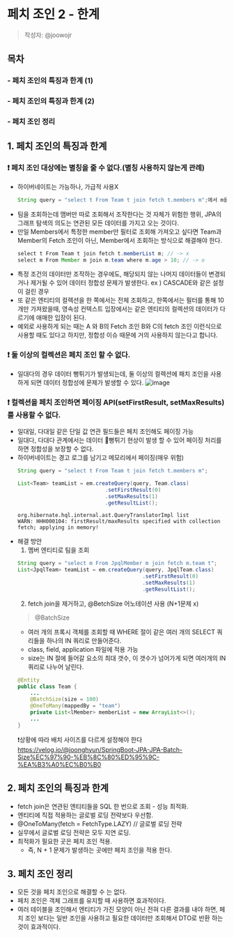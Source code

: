 # 페치 조인 2 - 한계
> 작성자: @joowojr

## 목차
### - 페치 조인의 특징과 한계 (1)
### - 페치 조인의 특징과 한계 (2)
### - 페치 조인 정리

## 1. 페치 조인의 특징과 한계
### ❗️ 페치 조인 대상에는 별칭을 줄 수 없다.(별칭 사용하지 않는게 관례)
  - 하이버네이트는 가능하나, 가급적 사용X
    ```java
    String query = "select t From Team t join fetch t.members m";​에서 m을 사용하면 안됨.
    ```
  - 팀을 조회하는데 맴버만 따로 조회해서 조작한다는 것 자체가 위험한 행위, JPA의 그래프 탐색의 의도는 연관된 모든 데이터를 가지고 오는 것이다.
  - 만일 Members에서 특정한 member만 필터로 조회해 가져오고 싶다면 Team과 Member의 Fetch 조인이 아닌, Member에서 조회하는 방식으로 해결해야 한다.
    ```java
    select t From Team t join fetch t.memberList m; // -> x
    select m From Member m join m.team where m.age > 10; // -> o
    ```
  - 특정 조건의 데이터만 조작하는 경우에도, 해당되지 않는 나머지 데이터들이 변경되거나 제거될 수 있어 데이터 정합성 문제가 발생한다. 
    ex ) CASCADE와 같은 설정이 걸린 경우
  - 또 같은 엔티티의 컬렉션을 한 쪽에서는 전체 조회하고, 한쪽에서는 필터를 통해 10개만 가져왔을때, 영속성 컨텍스트 입장에서는 같은 엔티티의 컬렉션의 데이터가 다르기에 애매한 입장이 된다.
  - 예외로 사용하게 되는 때는 A 와 B의 Fetch 조인 B와 C의 fetch 조인 이런식으로 사용할 때도 있다고 하지만, 정합성 이슈 때문에 거의 사용하지 않는다고 합니다.

### ❗️ 둘 이상의 컬렉션은 페치 조인 할 수 없다.
  - 일대다의 경우 데이터 뻥튀기가 발생되는데,  둘 이상의 컬렉션에 패치 조인을 사용하게 되면 데이터 정합성에 문제가 발생할 수 있다.
![image](https://github.com/luke0408/study_for_jpa_basic/assets/85955988/1aa47d3c-9310-40d3-b9b3-fb561aae1432)
    
### ❗️ 컬렉션을 페치 조인하면 페이징 API(setFirstResult, setMaxResults)를 사용할 수 없다.
  - 일대일, 다대일 같은 단일 값 연관 필드들은 페치 조인해도 페이징 가능
  - 일대다, 다대다 관계에서는 데이터 뻥튀기 현상이 발생 할 수 있어 페이징 처리를 하면 정합성을 보장할 수 없다.
  - 하이버네이트는 경고 로그를 남기고 메모리에서 페이징(매우 위험)
    ```java
    String query = "select t From Team t join fetch t.members m";
    
    List<Team> teamList = em.createQuery(query, Team.class)
                                .setFirstResult(0)
                                .setMaxResults(1)
                                .getResultList();
    ```
    ```log
    org.hibernate.hql.internal.ast.QueryTranslatorImpl list
    WARN: HHH000104: firstResult/maxResults specified with collection fetch; applying in memory!
    ```
  - 해결 방안
    1) 멤버 엔티티로 팀을 조회
      ```java
      String query = "select m From JpqlMember m join fetch m.team t";
      List<JpqlTeam> teamList = em.createQuery(query, JpqlTeam.class)
                                              .setFirstResult(0)
                                              .setMaxResults(1)
                                              .getResultList();
      ```
    2) fetch join을 제거하고, @BetchSize 어노테이션 사용 (N+1문제 x)
      > @BatchSize
      - 여러 개의 프록시 객체를 조회할 때 WHERE 절이 같은 여러 개의 SELECT 쿼리들을 하나의 IN 쿼리로 만들어준다.
      - class, field, application 파일에 적용 가능
      - size는 IN 절에 들어갈 요소의 최대 갯수, 이 갯수가 넘어가게 되면 여러개의 IN 쿼리로 나누어 날린다.
      ```java
      @Entity
      public class Team {
          ...
          @BatchSize(size = 100)
          @OneToMany(mappedBy = "team")
          private List<lMember> memberList = new ArrayList<>();
          ...
      }
      ```
      ❗️상황에 따라 배치 사이즈를 다르게 설정해야 한다
        https://velog.io/@joonghyun/SpringBoot-JPA-JPA-Batch-Size%EC%97%90-%EB%8C%80%ED%95%9C-%EA%B3%A0%EC%B0%B0
## 2. 페치 조인의 특징과 한계
- fetch join은 연관된 엔티티들을 SQL 한 번으로 조회 - 성능 최적화.
- 엔티티에 직접 적용하는 글로벌 로딩 전략보다 우선함.
- @OneToMany(fetch = FetchType.LAZY) // 글로벌 로딩 전략
- 실무에서 글로벌 로딩 전략은 모두 지연 로딩.
- 최적화가 필요한 곳은 페치 조인 적용.
  - 즉, N + 1 문제가 발생하는 곳에만 페치 조인을 적용 한다.

## 3. 페치 조인 정리
- 모든 것을 페치 조인으로 해결할 수 는 없다.
- 페치 조인은 객체 그래프를 유지할 때 사용하면 효과적이다.
- 여러 테이블을 조인해서 엔티티가 가진 모양이 아닌 전혀 다른 결과를 내야 하면, 페치 조인 보다는 일반 조인을 사용하고 필요한 데이터만 조회해서 DTO로 반환 하는것이 효과적이다.
